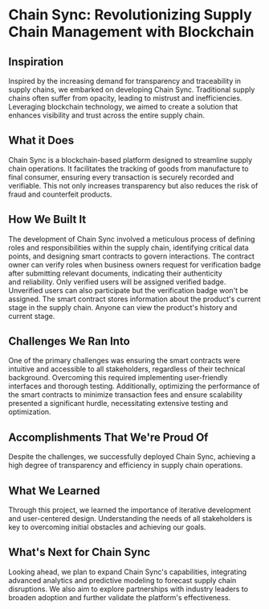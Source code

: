 # Chain Sync: Revolutionizing Supply Chain Management with Blockchain

## Inspiration

Inspired by the increasing demand for transparency and traceability in supply chains, we embarked on developing Chain Sync. Traditional supply chains often suffer from opacity, leading to mistrust and inefficiencies. Leveraging blockchain technology, we aimed to create a solution that enhances visibility and trust across the entire supply chain.

## What it Does

Chain Sync is a blockchain-based platform designed to streamline supply chain operations. It facilitates the tracking of goods from manufacture to final consumer, ensuring every transaction is securely recorded and verifiable. This not only increases transparency but also reduces the risk of fraud and counterfeit products.  


## How We Built It

The development of Chain Sync involved a meticulous process of defining roles and responsibilities within the supply chain, identifying critical data points, and designing smart contracts to govern interactions. The contract owner can verify roles when business owners request for verification badge after submitting relevant documents, indicating their authenticity and reliability.  Only verified users will be assigned verified badge. Unverified users can also participate but the verification badge won't be assigned.  The smart contract stores information about the product's current stage in the supply chain. Anyone can view the product's history and current stage.


## Challenges We Ran Into

One of the primary challenges was ensuring the smart contracts were intuitive and accessible to all stakeholders, regardless of their technical background. Overcoming this required implementing user-friendly interfaces and thorough testing. Additionally, optimizing the performance of the smart contracts to minimize transaction fees and ensure scalability presented a significant hurdle, necessitating extensive testing and optimization.

## Accomplishments That We're Proud Of

Despite the challenges, we successfully deployed Chain Sync, achieving a high degree of transparency and efficiency in supply chain operations. 

## What We Learned

Through this project, we learned the importance of iterative development and user-centered design. Understanding the needs of all stakeholders is key to overcoming initial obstacles and achieving our goals.

## What's Next for Chain Sync

Looking ahead, we plan to expand Chain Sync's capabilities, integrating advanced analytics and predictive modeling to forecast supply chain disruptions. We also aim to explore partnerships with industry leaders to broaden adoption and further validate the platform's effectiveness.

